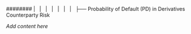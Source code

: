 ######## |   |   |   |   |   |   |   ├── Probability of Default (PD) in Derivatives Counterparty Risk

*Add content here*